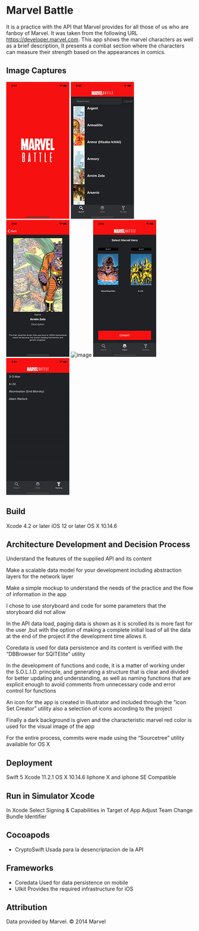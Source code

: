 # Marvel Battle 

It is a practice with the API that Marvel provides for all those of us who are fanboy of Marvel. It was taken from the following URL https://developer.marvel.com. This app shows the marvel characters as well as a brief description, It presents a combat section where the characters can measure their strength based on the appearances in comics.


## Image Captures

![image](img1.png)
![image](img2.png)
![image](img3.png)
![image](img4p.ng)
![image](img5.png)
![image](img6.png)

## Build 

Xcode 4.2 or later
iOS 12 or later
OS X 10.14.6
 

## Architecture Development and Decision Process

Understand the features of the supplied API and its content

Make a scalable data model for your development including abstraction layers for the network layer

Make a simple mockup to understand the needs of the practice and the flow of information in the app

I chose to use storyboard and code for some parameters that the storyboard did not allow

In the API data load, paging data is shown as it is scrolled its is more fast for the user ,but  with the option of making a complete initial load of all the data at the end of the project if the development time allows it.

Coredata is used for data persistence and its content is verified with the “DBBrowser for SQITElite” utility

In the development of functions and code, it is a matter of working under the S.O.L.I.D. principle, and generating a structure that is clear and divided for better updating and understanding, as well as naming functions that are explicit enough to avoid comments from unnecessary code and error control for functions 

An icon for the app is created in Illustrator and included through the “icon Set Creator” utility also a selection of icons according to the project

Finally a dark background is given and the characteristic marvel red color is used for the visual image of the app

For the entire process, commits were made using the “Sourcetree” utility available for OS X


## Deployment

Swift 5 
Xcode 11.2.1
OS X 10.14.6
Iiphone X and iphone SE Compatible

## Run in Simulator Xcode

In Xcode Select Signing & Capabilities in Target of App
Adjust Team
Change Bundle Identifier


## Cocoapods

- CryptoSwift 
Usada para la desencriptacion de la API 

## Frameworks
- Coredata
Used for data persistence on mobile
- UIkit
Provides the required infrastructure for  iOS


## Attribution

Data provided by Marvel. © 2014 Marvel
